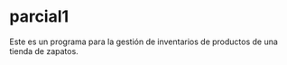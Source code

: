 # parcial1
Este es un programa para la gestión de inventarios de productos de una tienda de zapatos.